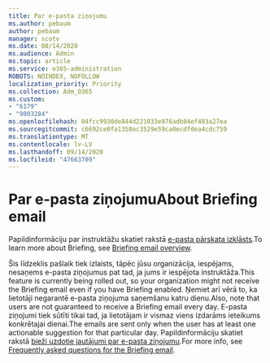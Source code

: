 ```yaml
---
title: Par e-pasta ziņojumu
ms.author: pebaum
author: pebaum
manager: scotv
ms.date: 08/14/2020
ms.audience: Admin
ms.topic: article
ms.service: o365-administration
ROBOTS: NOINDEX, NOFOLLOW
localization_priority: Priority
ms.collection: Adm_O365
ms.custom:
- "6179"
- "9003284"
ms.openlocfilehash: 04fcc9930de844d221033e976adb04ef483a27ea
ms.sourcegitcommit: c6692ce0fa1358ec3529e59ca0ecdfdea4cdc759
ms.translationtype: MT
ms.contentlocale: lv-LV
ms.lasthandoff: 09/14/2020
ms.locfileid: "47663709"
---
```

# <a name="about-briefing-email"></a><span data-ttu-id="de211-102">Par e-pasta ziņojumu</span><span class="sxs-lookup"><span data-stu-id="de211-102">About Briefing email</span></span>

<span data-ttu-id="de211-103">Papildinformāciju par instruktāžu skatiet rakstā [e-pasta pārskata izklāsts](https://docs.microsoft.com/briefing/be-overview).</span><span class="sxs-lookup"><span data-stu-id="de211-103">To learn more about Briefing, see [Briefing email overview](https://docs.microsoft.com/briefing/be-overview).</span></span>  

<span data-ttu-id="de211-104">Šis līdzeklis pašlaik tiek izlaists, tāpēc jūsu organizācija, iespējams, nesaņems e-pasta ziņojumus pat tad, ja jums ir iespējota instruktāža.</span><span class="sxs-lookup"><span data-stu-id="de211-104">This feature is currently being rolled out, so your organization might not receive the Briefing email even if you have Briefing enabled.</span></span> <span data-ttu-id="de211-105">Ņemiet arī vērā to, ka lietotāji negarantē e-pasta ziņojuma saņemšanu katru dienu.</span><span class="sxs-lookup"><span data-stu-id="de211-105">Also, note that users are not guaranteed to receive a Briefing email every day.</span></span> <span data-ttu-id="de211-106">E-pasta ziņojumi tiek sūtīti tikai tad, ja lietotājam ir vismaz viens izdarāms ieteikums konkrētajai dienai.</span><span class="sxs-lookup"><span data-stu-id="de211-106">The emails are sent only when the user has at least one actionable suggestion for that particular day.</span></span> <span data-ttu-id="de211-107">Papildinformāciju skatiet rakstā [bieži uzdotie jautājumi par e-pasta ziņojumu](https://docs.microsoft.com/briefing/be-faqs).</span><span class="sxs-lookup"><span data-stu-id="de211-107">For more info, see [Frequently asked questions for the Briefing email](https://docs.microsoft.com/briefing/be-faqs).</span></span>